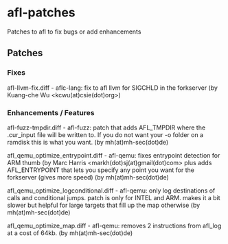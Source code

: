 # afl-patches
Patches to afl to fix bugs or add enhancements

## Patches

### Fixes

afl-llvm-fix.diff	- aflc-lang: fix to afl llvm for SIGCHLD in the forkserver (by Kuang-che Wu <kcwu(at)csie(dot)org>)


### Enhancements / Features

afl-fuzz-tmpdir.diff	- afl-fuzz: patch that adds AFL_TMPDIR where the .cur_input file will be written to. If you do not want your -o folder on a ramdisk this is what you want. (by mh(at)mh-sec(dot)de)

afl_qemu_optimize_entrypoint.diff	- afl-qemu: fixes entrypoint detection for ARM thumb (by Marc Harris <markh(dot)sj(at)gmail(dot)com> plus adds AFL_ENTRYPOINT that lets you specify any point you want for the forkserver (gives more speed) (by mh(at)mh-sec(dot)de)

afl_qemu_optimize_logconditional.diff	- afl-qemu: only log destinations of calls and conditional jumps. patch is only for INTEL and ARM. makes it a bit slower but helpful for large targets that fill up the map otherwise (by mh(at)mh-sec(dot)de)

afl_qemu_optimize_map.diff		- afl-qemu: removes 2 instructions from afl_log at a cost of 64kb.  (by mh(at)mh-sec(dot)de)

